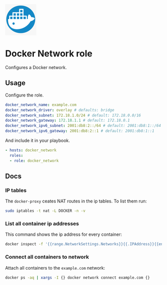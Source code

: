 <img src="/logos/docker_network.png" alt="docker_network logo" width="100" height="100">

# Docker Network role

Configures a Docker network.

## Usage

Configure the role.

```yml
docker_network_name: example.com
docker_network_driver: overlay # defaults: bridge
docker_network_subnet: 172.18.1.0/24 # default: 172.18.0.0/16
docker_network_gateway: 172.18.1.1 # default: 172.18.0.1
docker_network_ipv6_subnet: 2001:db8:2::/64 # default: 2001:db8:1::/64
docker_network_ipv6_gateway: 2001:db8:2::1 # default: 2001:db8:1::1
```

And include it in your playbook.

```yml
- hosts: docker_network
  roles:
  - role: docker_network
```

## Docs

### IP tables

The `docker-proxy` ceates NAT routes in the ip tables. To list them run:

```bash
sudo iptables -t nat -L DOCKER -n -v
```

### List all container ip addresses

This command shows the ip address for every container:

```bash
docker inspect -f '{{range.NetworkSettings.Networks}}{{.IPAddress}}{{end}}' $(docker ps -aq)
```

### Connect all containers to network

Attach all containers to the `example.com` network:

```bash
docker ps -aq | xargs -I {} docker network connect example.com {}
```